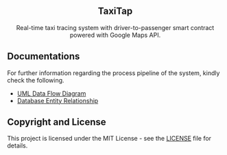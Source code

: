 <h2 align="center">TaxiTap</h2>
<p align="center">
    Real-time taxi tracing system with driver-to-passenger smart contract powered with Google Maps API.
</p>

## Documentations
For further information regarding the process pipeline of the system, kindly check the following.
* [UML Data Flow Diagram](docs/dfd.md)
* [Database Entity Relationship](docs/erd.md)

## Copyright and License
This project is licensed under the MIT License - see the [LICENSE](LICENSE) file for details.